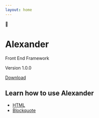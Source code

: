 ```yaml
---
layout: home
---
```


<div class="home-intro">
    <div class="emoji">🧭</div>
    <h1 class="title">Alexander</h1>
    <p class="subhead">Front End Framework</p>
    <div class="get">
        <p class="version">Version 1.0.0</p>
        <p class="download"><a href="{{ site.baseurl }}/css/alexander.css">Download</a></p>
    </div>
</div>

<div class="home-docs">
    <h2>Learn how to use Alexander</h2>
    <ul>
        <li><a href="{{ site.baseurl }}/base/html">HTML</a></li>
        <li><a href="{{ site.baseurl }}/examples/blockquote">Blockquote</a></li>
    </ul>
</div>